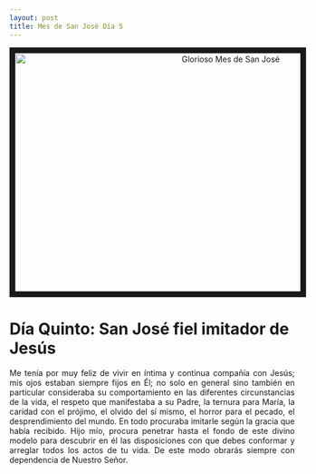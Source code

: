 ```yaml
---
layout: post
title: Mes de San José Día 5
---
```



<p align="center"> 
  <a href="http://www.youtube.com/watch?feature=player_embedded&v=uFPhu5wwRig" target="_blank"><img src="http://img.youtube.com/vi/uFPhu5wwRig/0.jpg" 
alt="Glorioso Mes de San José" width="746" height="420" border="10" /></a>
</p>

# **Día Quinto: San José fiel imitador de Jesús**

<p style="text-align: justify;">Me tenía por muy feliz de vivir en íntima y continua compañía con Jesús; mis ojos estaban siempre fijos en Él; no solo en general sino también en particular consideraba su comportamiento en las diferentes circunstancias de la vida, el respeto que manifestaba a su Padre, la ternura para María, la caridad con el prójimo, el olvido del sí mismo, el horror para el pecado, el desprendimiento del mundo. En todo procuraba imitarle según la gracia que había recibido.
Hijo mío, procura penetrar hasta el fondo de este divino modelo para descubrir en él las disposiciones con que debes conformar y arreglar todos los actos de tu vida. De este modo obrarás siempre con dependencia de Nuestro Señor.</p>
